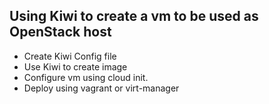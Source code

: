 Using Kiwi to create a vm to be used as OpenStack host
------------------------------------------------------


- Create Kiwi Config file
- Use Kiwi to create image
- Configure vm using cloud init. 
- Deploy using vagrant or virt-manager

